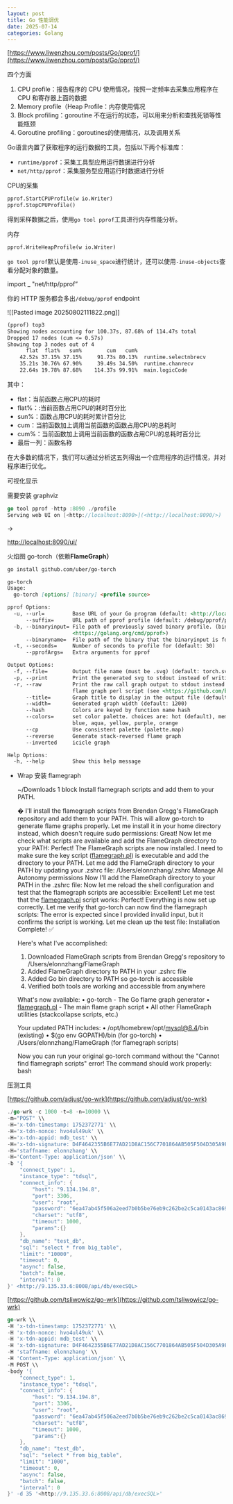 ```yaml
---
layout: post
title: Go 性能调优
date: 2025-07-14
categories: Golang
---
```



[https://www.liwenzhou.com/posts/Go/pprof/](https://www.liwenzhou.com/posts/Go/pprof/)

四个方面

1. CPU profile：报告程序的 CPU 使用情况，按照一定频率去采集应用程序在 CPU 和寄存器上面的数据
2. Memory profile（Heap Profile：内存使用情况
3. Block profiling：goroutine 不在运行的状态，可以用来分析和查找死锁等性能瓶颈
4. Goroutine profiling：goroutines的使用情况，以及调用关系

Go语言内置了获取程序的运行数据的工具，包括以下两个标准库：

- `runtime/pprof`：采集工具型应用运行数据进行分析
- `net/http/pprof`：采集服务型应用运行时数据进行分析

CPU的采集

```markdown
pprof.StartCPUProfile(w io.Writer)
pprof.StopCPUProfile()
```

得到采样数据之后，使用`go tool pprof`工具进行内存性能分析。

内存

```markdown
pprof.WriteHeapProfile(w io.Writer)
```

`go tool pprof`默认是使用`-inuse_space`进行统计，还可以使用`-inuse-objects`查看分配对象的数量。

import _ "net/http/pprof”

你的 HTTP 服务都会多出`/debug/pprof` endpoint

![[Pasted image 20250802111822.png]]

```markdown
(pprof) top3
Showing nodes accounting for 100.37s, 87.68% of 114.47s total
Dropped 17 nodes (cum <= 0.57s)
Showing top 3 nodes out of 4
      flat  flat%   sum%        cum   cum%
    42.52s 37.15% 37.15%     91.73s 80.13%  runtime.selectnbrecv
    35.21s 30.76% 67.90%     39.49s 34.50%  runtime.chanrecv
    22.64s 19.78% 87.68%    114.37s 99.91%  main.logicCode

```

其中：

- flat：当前函数占用CPU的耗时
- flat%：:当前函数占用CPU的耗时百分比
- sun%：函数占用CPU的耗时累计百分比
- cum：当前函数加上调用当前函数的函数占用CPU的总耗时
- cum%：当前函数加上调用当前函数的函数占用CPU的总耗时百分比
- 最后一列：函数名称

在大多数的情况下，我们可以通过分析这五列得出一个应用程序的运行情况，并对程序进行优化。

可视化显示

需要安装 graphviz

```go
go tool pprof -http :8090 ./profile
Serving web UI on [<http://localhost:8090>](<http://localhost:8090/>)
```

→

[http://localhost:8090/ui/](http://localhost:8090/ui/)

火焰图 go-torch（依赖**FlameGraph）**

```markdown
go install github.com/uber/go-torch

go-torch
Usage:
  go-torch [options] [binary] <profile source>

pprof Options:
  -u, --url=         Base URL of your Go program (default: <http://localhost:8080>)
      --suffix=      URL path of pprof profile (default: /debug/pprof/profile)
  -b, --binaryinput= File path of previously saved binary profile. (binary profile is anything accepted by
                     <https://golang.org/cmd/pprof>)
      --binaryname=  File path of the binary that the binaryinput is for, used for pprof inputs
  -t, --seconds=     Number of seconds to profile for (default: 30)
      --pprofArgs=   Extra arguments for pprof

Output Options:
  -f, --file=        Output file name (must be .svg) (default: torch.svg)
  -p, --print        Print the generated svg to stdout instead of writing to file
  -r, --raw          Print the raw call graph output to stdout instead of creating a flame graph; use with Brendan Gregg's
                     flame graph perl script (see <https://github.com/brendangregg/FlameGraph>)
      --title=       Graph title to display in the output file (default: Flame Graph)
      --width=       Generated graph width (default: 1200)
      --hash         Colors are keyed by function name hash
      --colors=      set color palette. choices are: hot (default), mem, io, wakeup, chain, java, js, perl, red, green,
                     blue, aqua, yellow, purple, orange
      --cp           Use consistent palette (palette.map)
      --reverse      Generate stack-reversed flame graph
      --inverted     icicle graph

Help Options:
  -h, --help         Show this help message

```

- Wrap 安装 flamegraph
    
    ~/Downloads 1 block Install flamegraph scripts and add them to your PATH.
    
    � I'll install the flamegraph scripts from Brendan Gregg's FlameGraph repository and add them to your PATH. This will allow go-torch to generate flame graphs properly. Let me install it in your home directory instead, which doesn't require sudo permissions: Great! Now let me check what scripts are available and add the FlameGraph directory to your PATH: Perfect! The FlameGraph scripts are now installed. I need to make sure the key script ([flamegraph.pl](http://flamegraph.pl/)) is executable and add the directory to your PATH. Let me add the FlameGraph directory to your PATH by updating your .zshrc file: /Users/elonnzhang/.zshrc Manage AI Autonomy permissions Now I'll add the FlameGraph directory to your PATH in the .zshrc file: Now let me reload the shell configuration and test that the flamegraph scripts are accessible: Excellent! Let me test that the [flamegraph.pl](http://flamegraph.pl/) script works: Perfect! Everything is now set up correctly. Let me verify that go-torch can now find the flamegraph scripts: The error is expected since I provided invalid input, but it confirms the script is working. Let me clean up the test file: Installation Complete! ✅
    
    Here's what I've accomplished:
    
    1. Downloaded FlameGraph scripts from Brendan Gregg's repository to /Users/elonnzhang/FlameGraph
    2. Added FlameGraph directory to PATH in your .zshrc file
    3. Added Go bin directory to PATH so go-torch is accessible
    4. Verified both tools are working and accessible from anywhere
    
    What's now available: • go-torch - The Go flame graph generator • [flamegraph.pl](http://flamegraph.pl/) - The main flame graph script • All other FlameGraph utilities (stackcollapse scripts, etc.)
    
    Your updated PATH includes: • /opt/homebrew/opt/mysql@8.4/bin (existing) • $(go env GOPATH)/bin (for go-torch) • /Users/elonnzhang/FlameGraph (for flamegraph scripts)
    
    Now you can run your original go-torch command without the "Cannot find flamegraph scripts" error! The command should work properly: bash
    

压测工具

[https://github.com/adjust/go-wrk](https://github.com/adjust/go-wrk)

```go
./go-wrk -c 1000 -t=8 -n=10000 \\
-m="POST" \\
-H='x-tdn-timestamp: 1752372771' \\
-H='x-tdn-nonce: hvo4ul49uk' \\
-H='x-tdn-appid: mdb_test' \\
-H='x-tdn-signature: D4F4642355B6E77AD21D8AC156C7701864AB505F504D305A9F602B983E50432E' \\
-H='staffname: elonnzhang' \\
-H='Content-Type: application/json' \\
-b '{
    "connect_type": 1,
    "instance_type": "tdsql",
    "connect_info": {
        "host": "9.134.194.8",
        "port": 3306,
        "user": "root",
        "password": "6ea47ab45f506a2eed7b0b5be76eb9c262be2c5ca0143ac869c21f",
        "charset": "utf8",
        "timeout": 1000,
        "params":{}
    },
    "db_name": "test_db",
    "sql": "select * from big_table",
    "limit": "10000",
    "timeout": 0,
    "async": false,
    "batch": false,
    "interval": 0
}' <http://9.135.33.6:8008/api/db/execSQL>
```

[https://github.com/tsliwowicz/go-wrk](https://github.com/tsliwowicz/go-wrk)

```go
go-wrk \\
-H 'x-tdn-timestamp: 1752372771' \\
-H 'x-tdn-nonce: hvo4ul49uk' \\
-H 'x-tdn-appid: mdb_test' \\
-H 'x-tdn-signature: D4F4642355B6E77AD21D8AC156C7701864AB505F504D305A9F602B983E50432E' \\
-H 'staffname: elonnzhang' \\
-H 'Content-Type: application/json' \\
-M POST \\
-body '{
    "connect_type": 1,
    "instance_type": "tdsql",
    "connect_info": {
        "host": "9.134.194.8",
        "port": 3306,
        "user": "root",
        "password": "6ea47ab45f506a2eed7b0b5be76eb9c262be2c5ca0143ac869c21f",
        "charset": "utf8",
        "timeout": 1000,
        "params":{}
    },
    "db_name": "test_db",
    "sql": "select * from big_table",
    "limit": "1000",
    "timeout": 0,
    "async": false,
    "batch": false,
    "interval": 0
}' -d 35 '<http://9.135.33.6:8008/api/db/execSQL>'
```